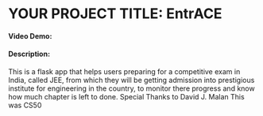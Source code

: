 # YOUR PROJECT TITLE: EntrACE
#### Video Demo:  <URL HERE>
#### Description:
This is a flask app that helps users preparing for a competitive exam in India, called JEE, from which they will be getting admission into prestigious institute for engineering in the country, to monitor there progress and know how much chapter is left to done.
Special Thanks to David J. Malan
This was CS50

